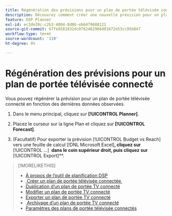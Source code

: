 ```yaml
---
title: Régénération des prévisions pour un plan de portée télévisée connecté
description: Découvrez comment créer une nouvelle prévision pour un plan de portée TV connecté.
feature: DSP Planner
exl-id: ec3de39c-c2b3-4004-8d86-eb6479608121
source-git-commit: 67fe8581832dc0762d62908d01672e53cc95b847
workflow-type: tm+mt
source-wordcount: '119'
ht-degree: 0%

---
```


# Régénération des prévisions pour un plan de portée télévisée connecté

Vous pouvez régénérer la prévision pour un plan de portée télévisée connecté en fonction des dernières données observées.

1. Dans le menu principal, cliquez sur **[!UICONTROL Planner]**.

1. Placez le curseur sur la ligne Plan et cliquez sur **[!UICONTROL Forecast]**.

1. (Facultatif) Pour exporter la prévision [!UICONTROL Budget vs Reach] vers une feuille de calcul [!DNL Microsoft Excel]&#x200B;**, cliquez sur &#x200B;** [!UICONTROL ...] **&#x200B; dans le coin supérieur droit, puis cliquez sur &#x200B;** [!UICONTROL Export]**.

>[!MORELIKETHIS]
>
>* [À propos de l’outil de planification DSP](planner-about.md)
>* [&#x200B; Créer un plan de portée télévisée connectée &#x200B;](planner-create.md)
>* [Duplication d’un plan de portée TV connecté](planner-duplicate.md)
>* [Modifier un plan de portée TV connecté](planner-edit.md)
>* [Exporter un plan de portée TV connecté](planner-export.md)
>* [&#x200B; Archivage d’un plan de portée TV connecté](planner-archive.md)
>* [Paramètres des plans de portée télévisée connectés](planner-settings.md)
